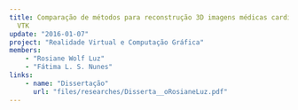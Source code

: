 ```yaml
---
title: Comparação de métodos para reconstrução 3D imagens médicas cardíacas usando
  VTK
update: "2016-01-07"
project: "Realidade Virtual e Computação Gráfica"
members:
    - "Rosiane Wolf Luz"
    - "Fátima L. S. Nunes"
links:
    - name: "Dissertação"
      url: "files/researches/Disserta__oRosianeLuz.pdf"
---
```


